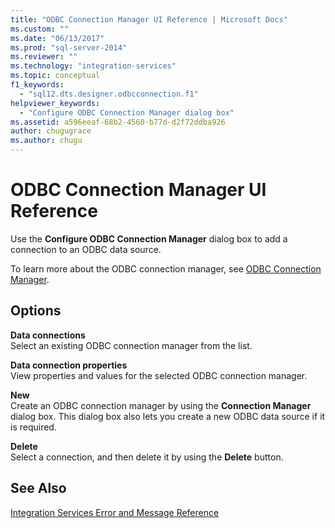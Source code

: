 ```yaml
---
title: "ODBC Connection Manager UI Reference | Microsoft Docs"
ms.custom: ""
ms.date: "06/13/2017"
ms.prod: "sql-server-2014"
ms.reviewer: ""
ms.technology: "integration-services"
ms.topic: conceptual
f1_keywords: 
  - "sql12.dts.designer.odbcconnection.f1"
helpviewer_keywords: 
  - "Configure ODBC Connection Manager dialog box"
ms.assetid: a596eeaf-68b2-4560-b77d-d2f72ddba926
author: chugugrace
ms.author: chugu
---
```

# ODBC Connection Manager UI Reference
  Use the **Configure ODBC Connection Manager** dialog box to add a connection to an ODBC data source.  
  
 To learn more about the ODBC connection manager, see [ODBC Connection Manager](connection-manager/odbc-connection-manager.md).  
  
## Options  
 **Data connections**  
 Select an existing ODBC connection manager from the list.  
  
 **Data connection properties**  
 View properties and values for the selected ODBC connection manager.  
  
 **New**  
 Create an ODBC connection manager by using the **Connection Manager** dialog box. This dialog box also lets you create a new ODBC data source if it is required.  
  
 **Delete**  
 Select a connection, and then delete it by using the **Delete** button.  
  
## See Also  
 [Integration Services Error and Message Reference](../../2014/integration-services/integration-services-error-and-message-reference.md)  
  
  
